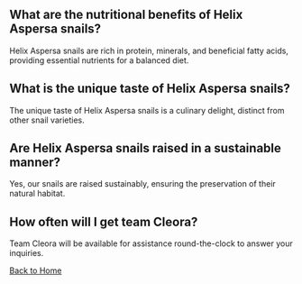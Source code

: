 ## What are the nutritional benefits of Helix Aspersa snails?

Helix Aspersa snails are rich in protein, minerals, and beneficial fatty acids, providing essential nutrients for a balanced diet.

## What is the unique taste of Helix Aspersa snails?

The unique taste of Helix Aspersa snails is a culinary delight, distinct from other snail varieties.

## Are Helix Aspersa snails raised in a sustainable manner?

Yes, our snails are raised sustainably, ensuring the preservation of their natural habitat.

## How often will I get team Cleora?

Team Cleora will be available for assistance round-the-clock to answer your inquiries.

[Back to Home](index.md)
